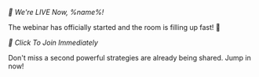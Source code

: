 *🔴 We\'re LIVE Now\, %name%\!*

The webinar has officially started and the room is filling up fast\! 🚀

*🎥 Click To Join Immediately*

Don\'t miss a second powerful strategies are already being shared\. Jump in now\!